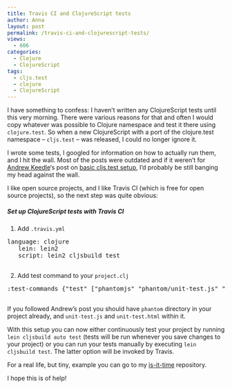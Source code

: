 ```yaml
---
title: Travis CI and ClojureScript tests
author: Anna
layout: post
permalink: /travis-ci-and-clojurescript-tests/
views:
  - 606
categories:
  - Clojure
  - ClojureScript
tags:
  - cljs.test
  - clojure
  - ClojureScript
---
```

I have something to confess: I haven&#8217;t written any ClojureScript tests until this very morning. There were various reasons for that and often I would copy whatever was possible to Clojure namespace and test it there using `clojure.test`. So when a new ClojureScript with a port of the clojure.test namespace &#8211; `cljs.test` &#8211; was released, I could no longer ignore it.

I wrote some tests, I googled for information on how to actually run them, and I hit the wall. Most of the posts were outdated and if it weren&#8217;t for <a href="https://twitter.com/apkeedle" target="_blank">Andrew Keedle</a>&#8216;s post on <a href="http://keeds.github.io/clojurescript/2014/12/19/cljs-test.html" target="_blank">basic cljs.test setup</a>, I&#8217;d probably be still banging my head against the wall.

I like open source projects, and I like Travis CI (which is free for open source projects), so the next step was quite obvious:

##### Set up ClojureScript tests with Travis CI

1. Add `.travis.yml`

<pre class="brush: bash; title: ; notranslate" title="">language: clojure
   lein: lein2
   script: lein2 cljsbuild test
   </pre>

2. Add test command to your `project.clj`

<pre class="brush: clojure; title: ; notranslate" title="">:test-commands {"test" ["phantomjs" "phantom/unit-test.js" "phantom/unit-test.html"]}
   </pre>

If you followed Andrew&#8217;s post you should have `phantom` directory in your project already, and `unit-test.js` and `unit-test.html` within it.

With this setup you can now either continuously test your project by running `lein cljsbuild auto test` (tests will be run whenever you save changes to your project) or you can run your tests manually by executing `lein cljsbuild test`. The latter option will be invoked by Travis.

For a real life, but tiny, example you can go to my <a href="https://github.com/annapawlicka/is-it-time" target="_blank">is-it-time</a> repository.

I hope this is of help!